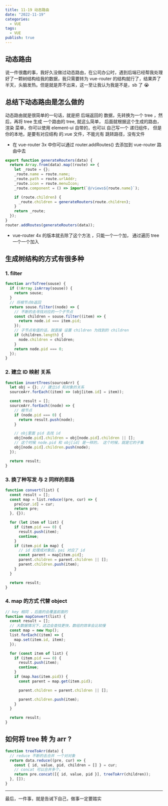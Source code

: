 ```yaml
---
title: 11-19 动态路由
date: "2022-11-19"
categories:
  - VUE
tags:
  - VUE
publish: true
---
```


## 动态路由

说一件很蠢的事，我好久没做过动态路由，在公司办公时，遇到后端已经帮我处理好了一颗树结构给我的数据，我只需要转为 vue-router 的结构就行了，结果弄了半天，头脑发热。但是就是弄不出来，这一至让我认为我是不是，sb 了 😭

## 总结下动态路由是怎么做的

动态路由就是很简单的一句话，就是把 后端返回的 数据，先转换为一个 tree ，然后，再将 tree 生成 一个路由的 tree, 就这么简单，
后面就根据这个生成的路由，渲染 菜单，你可以使用 element-ui 自带的，也可以 自己写一个 递归组件， 但是你的本地，是要有对应结构 的.vue 文件，不能光有 跳转路径，没有文件

- 在 vue-router 3x 中你可以通过 router.addRoutes() 去添加到 vue-router 路由中去

```js
export function generateRouters(data) {
  return Array.from(data).map((route) => {
    let _route = {};
    _route.name = route.name;
    _route.path = route.urlAddr;
    _route.icon = route.menuIcon;
    _route.component = () => import(`@/views${route.name}`);

    if (route.children) {
      _route.children = generateRouters(route.children);
    }
    return _route;
  });
}
router.addRoutes(generateRouters(data));
```

- vue-router 4x 的版本就去除了这个方法 ，只能一个一个加， 通过遍历 tree 一个一个加入

## 生成树结构的方式有很多种

### 1. filter

```js
function arrToTree(souse) {
  if (!Array.isArray(souse)) {
    return souse;
  }
  // 将根节点0返回
  return souse.filter((node) => {
    // 不断的去寻找对应的一个子节点
    const children = souse.filter((item) => {
      return node.id === item.pid;
    });
    // 子节点有值的话，就直接 设置 children 为找到的 children
    if (children.length) {
      node.children = children;
    }
    return node.pid === 0;
  });
}
```

### 2. 建立 ID 映射 关系

```js
function invertTrees(sourceArr) {
  let obj = {}; // 建立id 和对象的关系
  sourceArr.forEach((item) => (obj[item.id] = item));

  const result = [];
  sourceArr.forEach((node) => {
    // 根节点
    if (node.pid === 0) {
      return result.push(node);
    }

    // obj里面 pid 去找 id
    obj[node.pid].children = obj[node.pid].children || [];
    // 这个时候 node.pid 和 obj[id] 是一样的， 这个时候，就是它的子集
    obj[node.pid].children.push(node);
  });

  return result;
}
```

### 3. 换了种写发 与 2 同样的思路

```js
function convert(list) {
  const result = [];
  const map = list.reduce((pre, cur) => {
    pre[cur.id] = cur;
    return pre;
  }, {});

  for (let item of list) {
    if (item.pid === 0) {
      result.push(item);
      continue;
    }
    if (item.pid in map) {
      // id 处理成对象后，pai 对应了 id
      const parent = map[item.pid];
      parent.children = parent.children || [];
      parent.children.push(item);
    }
  }

  return result;
}
```

### 4. map 的方式 代替 object

```js
// key 相同 ，后面的会覆盖前面的
function mapConvert(list) {
  const result = [];
  // 大数据情况下，这边会查找更快，数组的效率会比较慢
  const map = new Map();
  list.forEach((item) => {
    map.set(item.id, item);
  });

  for (const item of list) {
    if (item.pid === 0) {
      result.push(item);
      continue;
    }
    if (map.has(item.pid)) {
      const parent = map.get(item.pid);

      parent.children = parent.children || [];

      parent.children.push(item);
    }
  }

  return result;
}
```

## 如何将 tree 转 为 arr ?

```js
function treeToArr(data) {
  // reduce 不断的去合并 一个对对象
  return data.reduce((pre, cur) => {
    const { id, value, pid, children = [] } = cur;
    // concat 可以合并多个，
    return pre.concat([{ id, value, pid }], treeToArr(children));
  }, []);
}
```

---

最后，一件事，就是告诫下自己，做事一定要踏实
